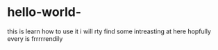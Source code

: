 # hello-world-
this is learn how to use it
 i will rty find some intreasting at here 
 hopfully every is frrrrrendily
